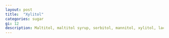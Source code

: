 ```yaml
---
layout: post
title:  "Xylitol"
categories: sugar
gi: 12
description: Maltitol, maltitol syrup, sorbitol, mannitol, xylitol, lactitol, lakantol, erythritol, and isomalt are all sugar alcohols. These products are often used in “sugar free” products although they are not entirely calorie free. They often cause digestive distress such as gas, bloating, and diarrhea.
---
```


